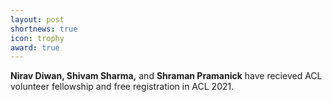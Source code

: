 ```yaml
---
layout: post
shortnews: true
icon: trophy
award: true
---
```


<b>Nirav Diwan, Shivam Sharma,</b> and <b>Shraman Pramanick</b> have recieved ACL volunteer fellowship and free registration in ACL 2021.